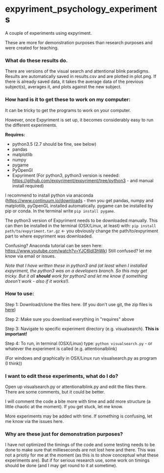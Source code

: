 # expyriment_psychology_experiments
A couple of experiments using expyriment. 

These are more for demonstration purposes than research purposes and were created for teaching. 

### What do these results do. 

There are versions of the visual search and attentional blink paradigms. Results are automatically saved in results.csv and are plotted in plot.png. If there is already saved data, it takes the average data of the previous subject(s), averages it, and plots against the new subject.  

### How hard is it to get these to work on my computer: 

It can be tricky to get the programs to work on your computer. 

However, once Expyriment is set up, it becomes considerably easy to run the different experiments. 

__Requires:__

- python3.5 (2.7 should be fine, see below) 
- pandas 
- matplotlib
- numpy
- pygame 
- PyOpenGl 
- Expyriment (For python3, python3 version is needed: https://github.com/expyriment/expyriment/tree/python3 - and manual install required)

I recommend to install python via anaconda (https://www.continuum.io/downloads - then you get pandas, numpy and matplotlib, pyOpenGL installed automatically. pygame can be installed by pip or conda. In the terminal write `pip install pygame`. 

The python3 version of Expyriment needs to be downloaded manually. This can then be installed in the terminal (OSX/Linux, at least) with: `pip install path/to/expyriment.tar.gz` <- you obviously change the path/to/expyriment part to where expyriment was downloaded. 

Confusing? Anaconda tutorial can be seen here: https://www.youtube.com/watch?v=YJC6ldI3hWk) Still confused? let me know via email or issues.  

*Note that I have written these in python3 and (at least when I installed expyriment, the python3 was on a developers branch. So this may get tricky. But it all __should__ work for python2 and let me know if something doesn't work - also if it works!).* 


### How to use: 

Step 1: 
Download/clone the files here. (If you don't use git, the zip files is [here](https://github.com/wiheto/expyriment_psychology_experiments/archive/master.zip))

Step 2: 
Make sure you download everything in "requires" above

Step 3: 
Navigate to specific experiment directory (e.g. visualsearch). __This is important!__

Step 4:
To run, in terminal (OSX/Linux) type: `python visualsearch.py` - or whatever the experiment is called (e.g. attentionalblink)

(For windows and graphically in OSX/Linux run visualsearch.py as program (I think))

### I want to edit these experiments, what do I do? 

Open up visualsearch.py or attentionalblink.py and edit the files there. There are some comments, but it could be better. 

I will comment the code a bite more with time and add more structure (a little chaotic at the moment). If you get stuck, let me know. 

More experiments may be added with time. If something is confusing, let me know via the issues here. 

### Why are these just for demonstration purposes? 

I have not optimized the timings of the code and some testing needs to be done to make sure that millieseconds are not lost here and there. This was not a priotiy for me at the moment (as this is to show conceptual what these experiments are). But if for serious research use, some work on timings should be done (and I may get round to it at sometime).  

